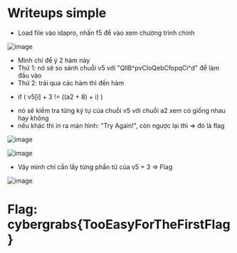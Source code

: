 # Writeups simple
- Load file vào idapro, nhấn f5 để vào xem chương trình chính

![image](https://user-images.githubusercontent.com/57956165/152992556-4c7069f6-2d99-4080-a418-4ed54a966c69.png)

- Mình chỉ để ý 2 hàm này
- Thứ 1: nó sẽ so sánh chuỗi v5 với "QllB^pvCloQebCfopqCi^d" để làm đầu vào
- Thứ 2: trải qua các hàm thì đến hàm
+ if ( v5[i] + 3 != *(*(a2 + 8) + i) )
- nó sẽ kiểm tra từng ký tự của chuỗi v5 với chuỗi a2 xem có giống nhau hay không
- nếu khác thì in ra màn hình: "Try Again!", còn ngược lại thì => đó là flag

![image](https://user-images.githubusercontent.com/57956165/152992625-5573ff72-f564-40ce-a828-17744b91e110.png)

![image](https://user-images.githubusercontent.com/57956165/152992649-805ebb09-0b89-4343-9fcb-15742af533d6.png)

- Vậy mình chỉ cần lấy từng phần tử của v5 + 3 => Flag

![image](https://user-images.githubusercontent.com/57956165/152993178-c7766e3f-8a0a-4843-a3ab-beeec0228e52.png)

# Flag: cybergrabs{TooEasyForTheFirstFlag}
